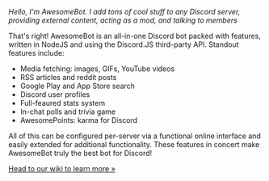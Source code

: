 *Hello, I'm AwesomeBot. I add tons of cool stuff to any Discord server, providing external content, acting as a mod, and talking to members*

That's right! AwesomeBot is an all-in-one Discord bot packed with features, written in NodeJS and using the Discord.JS third-party API. Standout features include:

 - Media fetching: images, GIFs, YouTube videos
 - RSS articles and reddit posts
 - Google Play and App Store search
 - Discord user profiles
 - Full-feaured stats system
 - In-chat polls and trivia game
 - AwesomePoints: karma for Discord

All of this can be configured per-server via a functional online interface and easily extended for additional functionality. These features in concert make AwesomeBot truly the best bot for Discord!

[Head to our wiki to learn more »](https://github.com/BitQuote/AwesomeBot/wiki)